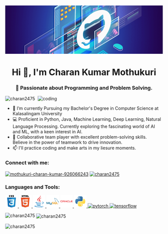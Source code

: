![logo](https://github.com/charan2475/charan2475/blob/main/github_background.png)
<h1 align="center">Hi 👋, I'm Charan Kumar Mothukuri</h1>
<h3 align="center">🚀 Passionate about Programming and Problem Solving.</h3>

<img align="right" alt="coding" width="400" src="https://i.pinimg.com/originals/e8/f4/53/e8f453469a3ec97ecd354df465d73913.gif">

<p align="left"> <img src="https://komarev.com/ghpvc/?username=charan2475&label=Profile%20views&color=0e75b6&style=flat" alt="charan2475" /> </p>

- 🔭 I’m currently Pursuing my Bachelor's Degree in Computer Science at Kalasalingam University
- 💻 Proficient in Python, Java, Machine Learning, Deep Learning, Natural Language Processing. Currently exploring the fascinating world of AI and ML, with a keen interest in AI.
- 🤝 Collaborative team player with excellent problem-solving skills. Believe in the power of teamwork to drive innovation.
- 📫 I'll practice coding and make arts in my liesure moments.
<h3 align="left">Connect with me:</h3>
<p align="left">
<a href="https://linkedin.com/in/mothukuri-charan-kumar-926066243" target="blank"><img align="center" src="https://raw.githubusercontent.com/rahuldkjain/github-profile-readme-generator/master/src/images/icons/Social/linked-in-alt.svg" alt="mothukuri-charan-kumar-926066243" height="30" width="40" /></a>
<a href="https://www.codechef.com/users/charan2475" target="blank"><img align="center" src="https://cdn.jsdelivr.net/npm/simple-icons@3.1.0/icons/codechef.svg" alt="charan2475" height="30" width="40" /></a>
</p>

<h3 align="left">Languages and Tools:</h3>
<p align="left"> <a href="https://www.w3schools.com/css/" target="_blank" rel="noreferrer"> <img src="https://raw.githubusercontent.com/devicons/devicon/master/icons/css3/css3-original-wordmark.svg" alt="css3" width="40" height="40"/> </a> <a href="https://www.w3.org/html/" target="_blank" rel="noreferrer"> <img src="https://raw.githubusercontent.com/devicons/devicon/master/icons/html5/html5-original-wordmark.svg" alt="html5" width="40" height="40"/> </a> <a href="https://www.java.com" target="_blank" rel="noreferrer"> <img src="https://raw.githubusercontent.com/devicons/devicon/master/icons/java/java-original.svg" alt="java" width="40" height="40"/> </a> <a href="https://www.mysql.com/" target="_blank" rel="noreferrer"> <img src="https://raw.githubusercontent.com/devicons/devicon/master/icons/mysql/mysql-original-wordmark.svg" alt="mysql" width="40" height="40"/> </a> <a href="https://www.oracle.com/" target="_blank" rel="noreferrer"> <img src="https://raw.githubusercontent.com/devicons/devicon/master/icons/oracle/oracle-original.svg" alt="oracle" width="40" height="40"/> </a> <a href="https://www.python.org" target="_blank" rel="noreferrer"> <img src="https://raw.githubusercontent.com/devicons/devicon/master/icons/python/python-original.svg" alt="python" width="40" height="40"/> </a> <a href="https://pytorch.org/" target="_blank" rel="noreferrer"> <img src="https://www.vectorlogo.zone/logos/pytorch/pytorch-icon.svg" alt="pytorch" width="40" height="40"/> </a> <a href="https://www.tensorflow.org" target="_blank" rel="noreferrer"> <img src="https://www.vectorlogo.zone/logos/tensorflow/tensorflow-icon.svg" alt="tensorflow" width="40" height="40"/> </a> </p>

<p><img align="left" src="https://github-readme-stats.vercel.app/api/top-langs?username=charan2475&show_icons=true&locale=en&layout=compact" alt="charan2475" /></p>

<p>&nbsp;<img align="center" src="https://github-readme-stats.vercel.app/api?username=charan2475&show_icons=true&locale=en" alt="charan2475" /></p>

<p><img align="center" src="https://github-readme-streak-stats.herokuapp.com/?user=charan2475&" alt="charan2475" /></p>
